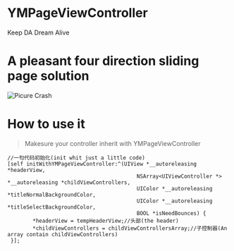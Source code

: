# YMPageViewController
Keep DA Dream Alive
# A pleasant four direction sliding page solution

![Picure Crash](https://github.com/MustangYM/YMPageViewController/blob/master/YMPageViewController/YMPageVC/2017-12-27%2015_56_14.gif)

# How to use it

> Makesure your controller inherit with YMPageViewController    
```
//一句代码初始化(init whit just a little code)
[self initWithYMPageViewController:^(UIView *__autoreleasing *headerView,
                                         NSArray<UIViewController *> *__autoreleasing *childViewControllers,
                                         UIColor *__autoreleasing *titleNormalBackgroundColor,
                                         UIColor *__autoreleasing *titleSelectBackgroundColor,
                                         BOOL *isNeedBounces) {
        *headerView = tempHeaderView;//头部(the header)
        *childViewControllers = childViewControllersArray;//子控制器(An array contain childViewControllers)
 }];
   
```
